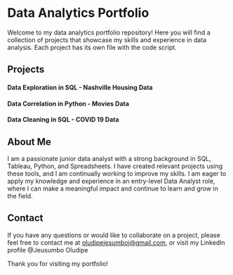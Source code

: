 # Data Analytics Portfolio

Welcome to my data analytics portfolio repository! Here you will find a collection of projects that showcase my skills and experience in data analysis. Each project has its own file with the code script.

## Projects
#### Data Exploration in SQL - Nashville Housing Data
#### Data Correlation in Python - Movies Data
#### Data Cleaning in SQL - COVID 19 Data

## About Me

I am a passionate junior data analyst with a strong background in SQL, Tableau, Python, and Spreadsheets. I have created relevant projects using these tools, and I am continually working to improve my skills. I am eager to apply my knowledge and experience in an entry-level Data Analyst role, where I can make a meaningful impact and continue to learn and grow in the field.


## Contact

If you have any questions or would like to collaborate on a project, please feel free to contact me at oludipejesumboj@gmail.com, or visit my LinkedIn profile @Jeusumbo Oludipe

Thank you for visiting my portfolio!
